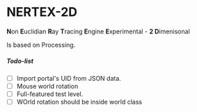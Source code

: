 # NERTEX-2D
**N**on **E**uclidian **R**ay **T**racing **E**ngine **E**xperimental - **2 D**imenisonal

Is based on Processing.

##### Todo-list
 - [ ] Import portal's UID from JSON data.
 - [ ] Mouse world rotation
 - [ ] Full-featured test level.
 - [ ] WOrld rotation should be inside world class

